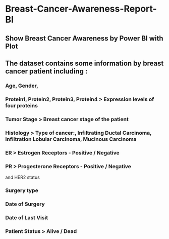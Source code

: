 # Breast-Cancer-Awareness-Report-BI
## Show Breast Cancer Awareness by Power BI with Plot
## The dataset contains some information by breast cancer patient including :
### Age, Gender,
### Protein1, Protein2, Protein3, Protein4 > Expression levels of four proteins
### Tumor Stage > Breast cancer stage of the patient 

### Histology > Type of cancer:, Infiltrating Ductal Carcinoma, Infiltration Lobular Carcinoma, Mucinous Carcinoma
### ER > Estrogen Receptors - Positive / Negative
### PR > Progesterone Receptors - Positive / Negative
and HER2 status
### Surgery type 
### Date of Surgery 
### Date of Last Visit
### Patient Status >  Alive / Dead
